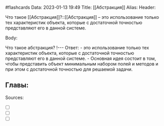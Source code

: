 #flashcards
Data: 2023-01-13 19:49
Title: [[Абстракция]]
Alias:
Header:

Что такое [[Абстракция]]?::[[Абстракция]] – это использование только тех характеристик объекта, которые с достаточной точностью представляют его в данной системе.
<!--SR:!2023-01-28,1,130-->



Body:


Что такое абстракция?
!---
Ответ:
	- это использование только тех характеристик объекта, которые с достаточной точностью представляют его в данной системе.
	- Основная идея состоит в том, чтобы представить объект минимальным набором полей и методов и при этом с достаточной точностью для решаемой задачи.
<!--SR:!2023-01-28,1,130-->







Главы:
-


Sources:
- [ ] []()
- [ ] []()
- [ ] []()
